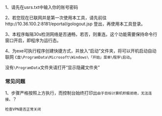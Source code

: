 1、请先在usrs.txt中输入你的账号密码

2、若您现在已联网并是第一次使用本工具，请先前往http://10.36.100.2:8181/eportal/gologout.jsp 登出，再使用本工具登录。

3、本程序每隔30s检测网络是否通畅，若否，则重连。这个功能需要保持命令行窗口开启，即程序为运行态。

4、为exe可执行程序创建快捷方式，并放入“启动”文件夹，将可以开机启动自动联网
`C盘\ProgramData\Microsoft\Windows\「开始」菜单\程序\启动`。

没有`\ProgramData`文件夹请打开“显示隐藏文件夹”


### 常见问题

1、步骤严格按照上方执行，而控制台始终打印出`由于目标计算机积极拒绝，无法连接。`？

```
检查VPN是否正常关闭
```

